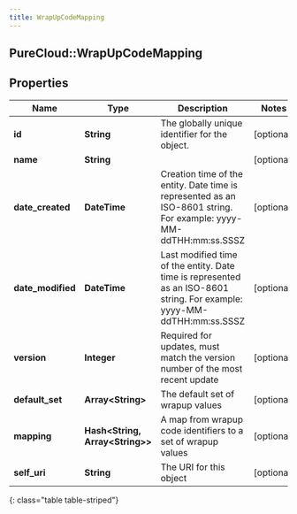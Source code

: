 ```yaml
---
title: WrapUpCodeMapping
---
```

## PureCloud::WrapUpCodeMapping

## Properties

|Name | Type | Description | Notes|
|------------ | ------------- | ------------- | -------------|
| **id** | **String** | The globally unique identifier for the object. | [optional] |
| **name** | **String** |  | [optional] |
| **date_created** | **DateTime** | Creation time of the entity. Date time is represented as an ISO-8601 string. For example: yyyy-MM-ddTHH:mm:ss.SSSZ | [optional] |
| **date_modified** | **DateTime** | Last modified time of the entity. Date time is represented as an ISO-8601 string. For example: yyyy-MM-ddTHH:mm:ss.SSSZ | [optional] |
| **version** | **Integer** | Required for updates, must match the version number of the most recent update | [optional] |
| **default_set** | **Array&lt;String&gt;** | The default set of wrapup values | [optional] |
| **mapping** | **Hash&lt;String, Array&lt;String&gt;&gt;** | A map from wrapup code identifiers to a set of wrapup values | [optional] |
| **self_uri** | **String** | The URI for this object | [optional] |
{: class="table table-striped"}


